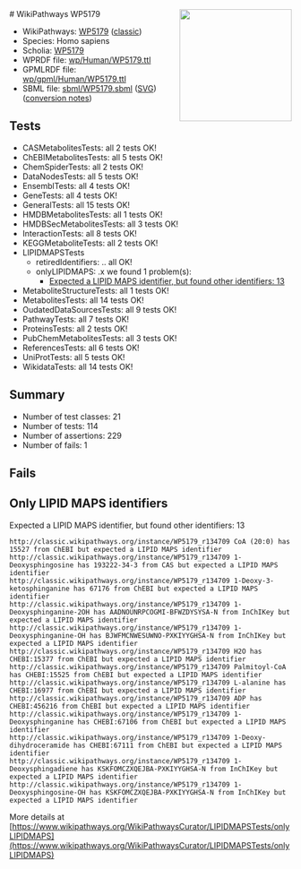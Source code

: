 <img style="float: right; width: 200px" src="https://upload.wikimedia.org/wikipedia/commons/thumb/8/83/Wplogo_with_text_500.png/640px-Wplogo_with_text_500.png" />
# WikiPathways WP5179

* WikiPathways: [WP5179](https://wikipathways.org/pathways/WP5179) ([classic](https://classic.wikipathways.org/instance/WP5179))
* Species: Homo sapiens
* Scholia: [WP5179](https://scholia.toolforge.org/wikipathways/WP5179)
* WPRDF file: [wp/Human/WP5179.ttl](../wp/Human/WP5179.ttl)
* GPMLRDF file: [wp/gpml/Human/WP5179.ttl](../wp/gpml/Human/WP5179.ttl)
* SBML file: [sbml/WP5179.sbml](../sbml/WP5179.sbml) ([SVG](../sbml/WP5179.svg)) ([conversion notes](../sbml/WP5179.txt))

## Tests
* CASMetabolitesTests: all 2 tests OK!
* ChEBIMetabolitesTests: all 5 tests OK!
* ChemSpiderTests: all 2 tests OK!
* DataNodesTests: all 5 tests OK!
* EnsemblTests: all 4 tests OK!
* GeneTests: all 4 tests OK!
* GeneralTests: all 15 tests OK!
* HMDBMetabolitesTests: all 1 tests OK!
* HMDBSecMetabolitesTests: all 3 tests OK!
* InteractionTests: all 8 tests OK!
* KEGGMetaboliteTests: all 2 tests OK!
* LIPIDMAPSTests
    * retiredIdentifiers: .. all OK!
    * onlyLIPIDMAPS: .x we found 1 problem(s):
        * [Expected a LIPID MAPS identifier, but found other identifiers: 13](#d0bfb67b)
* MetaboliteStructureTests: all 1 tests OK!
* MetabolitesTests: all 14 tests OK!
* OudatedDataSourcesTests: all 9 tests OK!
* PathwayTests: all 7 tests OK!
* ProteinsTests: all 2 tests OK!
* PubChemMetabolitesTests: all 3 tests OK!
* ReferencesTests: all 6 tests OK!
* UniProtTests: all 5 tests OK!
* WikidataTests: all 14 tests OK!


## Summary

* Number of test classes: 21
* Number of tests: 114
* Number of assertions: 229
* Number of fails: 1

## Fails

<a name="d0bfb67b" />

## Only LIPID MAPS identifiers

Expected a LIPID MAPS identifier, but found other identifiers: 13
```
http://classic.wikipathways.org/instance/WP5179_r134709 CoA (20:0) has 15527 from ChEBI but expected a LIPID MAPS identifier
http://classic.wikipathways.org/instance/WP5179_r134709 1-Deoxysphingosine has 193222-34-3 from CAS but expected a LIPID MAPS identifier
http://classic.wikipathways.org/instance/WP5179_r134709 1-Deoxy-3-ketosphinganine has 67176 from ChEBI but expected a LIPID MAPS identifier
http://classic.wikipathways.org/instance/WP5179_r134709 1-Deoxysphinganine-2OH has AADNOUNRPCOGMI-BFWZDYSYSA-N from InChIKey but expected a LIPID MAPS identifier
http://classic.wikipathways.org/instance/WP5179_r134709 1-Deoxysphinganine-OH has BJWFMCNWESUWNO-PXKIYYGHSA-N from InChIKey but expected a LIPID MAPS identifier
http://classic.wikipathways.org/instance/WP5179_r134709 H2O has CHEBI:15377 from ChEBI but expected a LIPID MAPS identifier
http://classic.wikipathways.org/instance/WP5179_r134709 Palmitoyl-CoA has CHEBI:15525 from ChEBI but expected a LIPID MAPS identifier
http://classic.wikipathways.org/instance/WP5179_r134709 L-alanine has CHEBI:16977 from ChEBI but expected a LIPID MAPS identifier
http://classic.wikipathways.org/instance/WP5179_r134709 ADP has CHEBI:456216 from ChEBI but expected a LIPID MAPS identifier
http://classic.wikipathways.org/instance/WP5179_r134709 1-Deoxysphinganine has CHEBI:67106 from ChEBI but expected a LIPID MAPS identifier
http://classic.wikipathways.org/instance/WP5179_r134709 1-Deoxy-dihydroceramide has CHEBI:67111 from ChEBI but expected a LIPID MAPS identifier
http://classic.wikipathways.org/instance/WP5179_r134709 1-Deoxysphingadiene has KSKFOMCZXQEJBA-PXKIYYGHSA-N from InChIKey but expected a LIPID MAPS identifier
http://classic.wikipathways.org/instance/WP5179_r134709 1-Deoxysphingosine-OH has KSKFOMCZXQEJBA-PXKIYYGHSA-N from InChIKey but expected a LIPID MAPS identifier
```

More details at [https://www.wikipathways.org/WikiPathwaysCurator/LIPIDMAPSTests/onlyLIPIDMAPS](https://www.wikipathways.org/WikiPathwaysCurator/LIPIDMAPSTests/onlyLIPIDMAPS)

